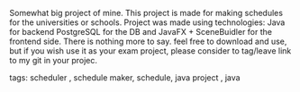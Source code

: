 Somewhat big project of mine. This project is made for making schedules for the universities or schools. Project was made using technologies: Java for backend PostgreSQL for the DB and JavaFX + SceneBuidler
for the frontend side. There is nothing more to say. feel free to download and use, but if you wish use it as your exam project, please consider to tag/leave link to my git in your projec.

tags: scheduler , schedule maker, schedule, java project , java
